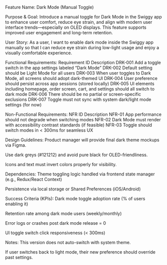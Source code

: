 Feature Name:
Dark Mode (Manual Toggle)

Purpose & Goal:
Introduce a manual toggle for Dark Mode in the Swiggy app to enhance user comfort, reduce eye strain, and align with modern user interface trends—especially on OLED displays. This feature supports improved user engagement and long-term retention.

User Story:
As a user, I want to enable dark mode inside the Swiggy app manually so that I can reduce eye strain during low-light usage and enjoy a visually comfortable experience.

Functional Requirements:
Requirement ID	Description
DRK-001	Add a toggle switch in the app settings labeled “Dark Mode”
DRK-002	Default setting should be Light Mode for all users
DRK-003	When user toggles to Dark Mode, all screens should adopt dark-themed UI
DRK-004	User preference should persist across app sessions (stored locally)
DRK-005	UI elements including homepage, order screen, cart, and settings should all switch to dark mode
DRK-006	There should be no partial or screen-specific exclusions
DRK-007	Toggle must not sync with system dark/light mode settings (for now)

Non-Functional Requirements:
NFR ID	Description
NFR-01	App performance should not degrade when switching modes
NFR-02	Dark Mode must render with accessibility contrast standards (if feasible)
NFR-03	Toggle should switch modes in < 300ms for seamless UX

Design Guidelines:
Product manager will provide final dark theme mockups via Figma.

Use dark greys (#121212) and avoid pure black for OLED-friendliness.

Icons and text must invert colors properly for visibility.

Dependencies:
Theme toggling logic handled via frontend state manager (e.g., Redux/React Context)

Persistence via local storage or Shared Preferences (iOS/Android)

Success Criteria (KPIs):
Dark mode toggle adoption rate (% of users enabling it)

Retention rate among dark mode users (weekly/monthly)

Error logs or crashes post dark mode release = 0

UI toggle switch click responsiveness (< 300ms)

Notes:
This version does not auto-switch with system theme.

If user switches back to light mode, their new preference should override past settings.

